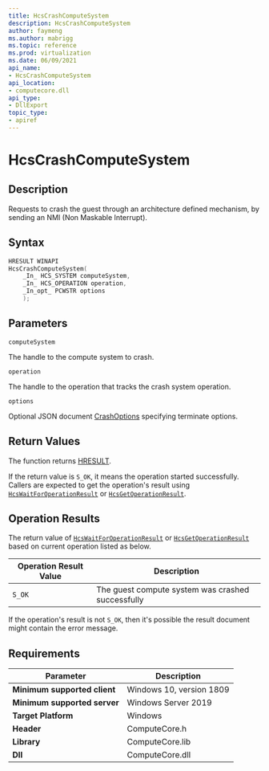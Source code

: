 ```yaml
---
title: HcsCrashComputeSystem
description: HcsCrashComputeSystem
author: faymeng
ms.author: mabrigg
ms.topic: reference
ms.prod: virtualization
ms.date: 06/09/2021
api_name:
- HcsCrashComputeSystem
api_location:
- computecore.dll
api_type:
- DllExport
topic_type: 
- apiref
---
```

# HcsCrashComputeSystem

## Description

Requests to crash the guest through an architecture defined mechanism, by sending an NMI (Non Maskable Interrupt).

## Syntax

```cpp
HRESULT WINAPI
HcsCrashComputeSystem(
    _In_ HCS_SYSTEM computeSystem,
    _In_ HCS_OPERATION operation,
    _In_opt_ PCWSTR options
    );
```

## Parameters

`computeSystem`

The handle to the compute system to crash.

`operation`

The handle to the operation that tracks the crash system operation.

`options`

Optional JSON document [CrashOptions](./../SchemaReference.md#CrashOptions) specifying terminate options.

## Return Values

The function returns [HRESULT](./HCSHResult.md).

If the return value is `S_OK`, it means the operation started successfully. Callers are expected to get the operation's result using [`HcsWaitForOperationResult`](./HcsWaitForOperationResult.md) or [`HcsGetOperationResult`](./HcsGetOperationResult.md).



## Operation Results

The return value of [`HcsWaitForOperationResult`](./HcsWaitForOperationResult.md) or [`HcsGetOperationResult`](./HcsGetOperationResult.md) based on current operation listed as below.

| Operation Result Value | Description |
| -- | -- |
| `S_OK` | The guest compute system was crashed successfully |

If the operation's result is not `S_OK`, then it's possible the result document might contain the error message.


## Requirements

|Parameter|Description|
|---|---|
| **Minimum supported client** | Windows 10, version 1809 |
| **Minimum supported server** | Windows Server 2019 |
| **Target Platform** | Windows |
| **Header** | ComputeCore.h |
| **Library** | ComputeCore.lib |
| **Dll** | ComputeCore.dll |

